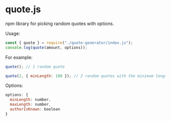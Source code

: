 # quote.js
npm library for picking random quotes with options.

Usage:
```JavaScript
const { quote } = require("./quote-generator/index.js");
console.log(quote(amount, options));
```

For example:
```JavaScript
quote(); // 1 random quote
```
```JavaScript
quote(2, { minLength: 100 }); // 2 random quotes with the minimum length of 100
```

Options:
```JavaScript
options: {
  minLength: number,
  maxLength: number,
  authorIsKnown: boolean
}
```
